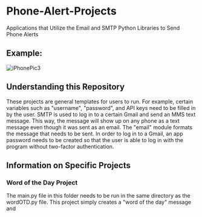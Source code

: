 # Phone-Alert-Projects
Applications that Utilize the Email and SMTP Python Libraries to Send Phone Alerts

## Example:

![iPhonePic3](https://user-images.githubusercontent.com/120439586/209910686-1de173bf-a27e-4d35-a674-f1939d858a6c.png)

## Understanding this Repository

These projects are general templates for users to run. For example, certain variables such as "username", "password", and API keys need
to be filled in by the user. SMTP is used to log in to a certain Gmail and send an MMS text message. This way, the message will show up
on any phone as a text message even though it was sent as an email. The "email" module formats the message that needs to be sent. In order
to log in to a Gmail, an app password needs to be created so that the user is able to log in with the program without two-factor authentication.

## Information on Specific Projects

### Word of the Day Project

The main.py file in this folder needs to be run in the same directory as the wordOTD.py file. This project simply creates a "word of the day"
message and 

